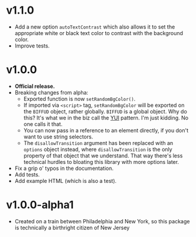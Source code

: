 # v1.1.0

- Add a new option `autoTextContrast` which also allows it to set the appropriate white or black text color to contrast with the background color.
- Improve tests.

# v1.0.0

- **Official release.**
- Breaking changes from alpha:
  - Exported function is now `setRandomBgColor()`.
  - If imported via `<script>` tag, `setRandomBgColor` will be exported on the `BIFFUD` object, rather globally. `BIFFUD` is a global object. Why do this? It's what we in the biz call the [YUI](https://yuilibrary.com/yui/docs/yui/) pattern. I'm just kidding. No one calls it that.
  - You can now pass in a reference to an element directly, if you don't want to use string selectors.
  - The `disallowTransition` argument has been replaced with an `options` object instead, where `disallowTransition` is the only property of that object that we understand. That way there's less technical hurdles to bloating this library with more options later.
- Fix a grip o' typos in the documentation.
- Add tests.
- Add example HTML (which is also a test).

# v1.0.0-alpha1

- Created on a train between Philadelphia and New York, so this package is technically a birthright citizen of New Jersey
